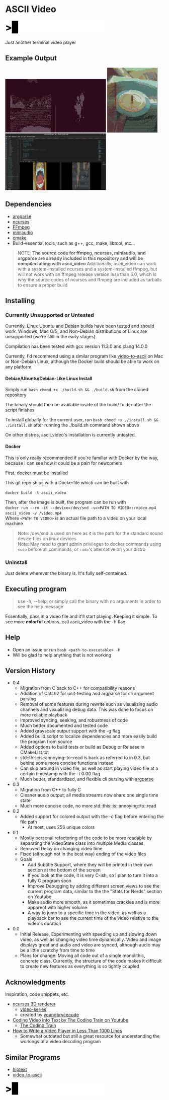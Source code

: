 
# ASCII Video

![gif](/assets/readme/ascii-320.gif)

Just another terminal video player

## Example Output

![example created in tmux](assets/readme/example-320.gif)
![example colored output](assets/readme/colored_music_record-160.gif)
![example vscode](assets/readme/vscode.png)

## Dependencies

* [argparse](https://github.com/p-ranav/argparse)
* [ncurses](https://invisible-island.net/ncurses/)
* [FFmpeg](https://ffmpeg.org/)
* [miniaudio](https://miniaud.io/)
* [cmake](https://cmake.org/)
* Build-essential tools, such as g++, gcc, make, libtool, etc...

> NOTE: **The source code for ffmpeg, ncurses, miniaudio, and argparse are already included in this repository and will be compiled along with ascii_video**
> Additionally, ascii_video can work with a system-installed ncurses and a system-installed ffmpeg, but will not work with an ffmpeg release version less than 6.0, which
> is why the source codes of ncurses and ffmpeg are included as tarballs to ensure a proper build

## Installing

### Currently Unsupported or Untested

Currently, Linux Ubuntu and Debian builds have been tested and should work.
Windows, Mac O/S, and Non-Debian distributions of Linux are unsupported (we're still in the early stages).

Compilation has been tested with gcc version 11.3.0 and clang 14.0.0

Currently, I'd recommend using a similar program like [video-to-ascii](https://github.com/joelibaceta/video-to-ascii) on Mac or Non-Debian Linux, although the Docker build should be able to work on any platform.

#### Debian/Ubuntu/Debian-Like Linux Install

Simply run ```bash chmod +x ./build.sh && ./build.sh``` from the cloned repository

The binary should then be available inside of the build/ folder after the script finishes
  
To install globally for the current user, run ```bash chmod +x ./install.sh && ./install.sh``` after running the ./build.sh command shown above

On other distros, ascii_video's installation is currently untested.

#### Docker

This is only really recommended if you're familiar with Docker by the way, because I can see how it could be a pain for newcomers

First, [docker must be installed](https://docs.docker.com/engine/install/)

This git repo ships with a Dockerfile which can be built with

``` docker build -t ascii_video ```  
  
Then, after the image is built, the program can be run with  
```docker run --rm -it --device=/dev/snd -v=<PATH TO VIDEO>:/video.mp4 ascii_video -v /video.mp4```  
Where ```<PATH TO VIDEO>``` is an actual file path to a video on your local machine

> Note: /dev/snd is used on here as it is the path for the standard sound device files on linux devices  
> Note: May need to grant admin privileges to docker commands using ```sudo``` before all commands, or ```sudo```'s alternative on your distro

### Uninstall

Just delete wherever the binary is. It's fully self-contained.

## Executing program

> use -h, --help, or simply call the binary with no arguments in order to see the help message

Essentially, pass in a video file and it'll start playing. Keeping it simple.
To see more **colorful** options, call ascii_video with the -h flag

## Help

* Open an issue or run ```bash <path-to-executable> -h```
* Will be glad to help anything that is not working

## Version History

* 0.4
  * Migration from C back to C++ for compatibility reasons
  * Addition of Catch2 for unit-testing and argparse for cli argument parsing
  * Removal of some features during rewrite such as visualizing audio channels and visualizing debug data. This was done to focus on more reliable playback
  * Improved syncing, seeking, and robustness of code
  * Much better documented and tested code
  * Added grayscale output support with the -g flag
  * Added build script to localize dependencies and more easily build the program from source
  * Added options to build tests or build as Debug or Release in CMakeList.txt
  * std::this::is::annoying::to::read is back as referred to in 0.3, but behind some more concise functions instead
  * Can skip around in video file, as well as start playing video file at a certain timestamp with the -t 0:00 flag
  * Much better, standardized, and flexible cli parsing with [argparse](https://github.com/p-ranav/argparse)
* 0.3
  * Migration from C++ to fully C
  * Cleaner audio output, all media streams now share one single time state
  * Much more concise code, no more std::this::is::annoying::to::read
* 0.2
  * Added support for colored output with the -c flag before entering the file path
    * At most, uses 256 unique colors
* 0.1
  * Mostly personal refactoring of the code to be more readable by separating the VideoState class into multiple Media classes
  * Removed Delay on changing video time
  * Fixed (although not in the best way) ending of the video files
  * Goals
    * Add Subtitle Support, where they will be printed in their own section at the bottom of the screen
    * If you look at the code, it is very C-ish, so I plan to turn it into a fully C program soon
    * Improve Debugging by adding different screen views to see the current program data, similar to the the "Stats for Nerds" section on Youtube
    * Make audio more smooth, as it sometimes crackles and is more apparent with higher volume
    * A way to jump to a specific time in the video, as well as a playback bar to see the current time of the video relative to the video's duration
* 0.0
  * Initial Release, Experimenting with speeding up and slowing down video, as well as changing video time dynamically. Video and image displays great and audio and video are synced, although audio may be a little scratchy from time to time
  * Plans for change: Moving all code out of a single monolithic, concrete class. Currently, the structure of the code makes it difficult to create new features as everything is so tightly coupled

## Acknowledgments

Inspiration, code snippets, etc.

* [ncurses 3D renderer](https://github.com/youngbrycecode/RenderEngine)
  * [video-series](https://www.youtube.com/playlist?list=PLg4mWef4l7Qzxs_Fa2DrgZeJKAbG3b7ue)
  * created by [youngbrycecode](https://github.com/youngbrycecode)
* [Coding Video into Text by The Coding Train on Youtube](https://www.youtube.com/watch?v=55iwMYv8tGI)
  * [The Coding Train](https://www.youtube.com/c/TheCodingTrain)
* [How to Write a Video Player in Less Than 1000 Lines](http://dranger.com/ffmpeg/)
  * Somewhat outdated but still a great resource for understanding the workings of a video decoding program

## Similar Programs

* [hiptext](https://github.com/jart/hiptext)
* [video-to-ascii](https://github.com/joelibaceta/video-to-ascii)

![gif](/assets/readme/ascii-320.gif)
